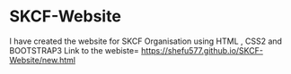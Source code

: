 # SKCF-Website
I have created the website for SKCF Organisation using HTML , CSS2 and BOOTSTRAP3
Link to the webiste= https://shefu577.github.io/SKCF-Website/new.html
